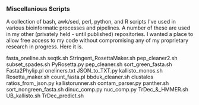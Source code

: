 ### Miscellanious Scripts

A collection of bash, awk/sed, perl, python, and R scripts I've used in various bioinformatic processes and pipelines. A number of these are used in my other (privately held - until published) repositories. I wanted a place to allow free access to my code without compromising any of my proprietary research in progress. Here it is. 

fasta_oneline.sh
seqtk.sh
Stringent_RosettaMaker.sh
pep_cleaner2.sh
subset_spades.sh
PyRosetta.py
pep_cleaner.sh
sort_green_fasta.sh
Fasta2Phylip.pl
oneliners.txt
JSON_to_TXT.py
kallisto_monos.sh
Rosetta_maker.sh
count_fasta.pl
bbduk_cleaner.sh
clustalos
ratios_from_json.py
kallistorunner.sh
contam_parser.py
panther.sh
sort_nongreen_fasta.sh
dinuc_comp.py
nuc_comp.py
TrDec_&_HMMER.sh
UB_kallisto.sh
TrDec_predict.sh



